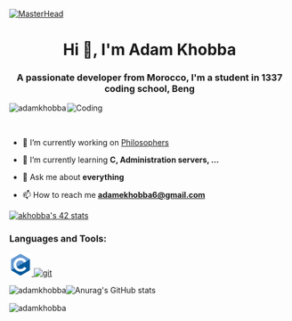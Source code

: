 [![MasterHead](https://i.pinimg.com/originals/12/b2/3a/12b23a7752e8a7a4464c1ff5e596237f.gif)](https://www.youtube.com/watch?v=OoGn-ZKp8a4&t=9s)
<h1 align="center">Hi 👋, I'm Adam Khobba</h1>
<h3 align="center">A passionate developer from Morocco, I'm a student in 1337 coding school, Beng</h3>
<img align="right" alt="Coding" width="400" src="https://www.codedex.io/images/codedex-bot-logo.gif">
<p align="left"> <img src="https://komarev.com/ghpvc/?username=adamkhobba&label=Profile%20views&color=0e75b6&style=flat" alt="adamkhobba" /> </p>

<p align="left"> <a href="https://twitter.com/" target="blank"><img src="https://img.shields.io/twitter/follow/?logo=twitter&style=for-the-badge" alt="" /></a> </p>

- 🔭 I’m currently working on [Philosophers](https://cdn.intra.42.fr/pdf/pdf/73397/en.subject.pdf)

- 🌱 I’m currently learning **C, Administration servers, ...**

- 💬 Ask me about **everything**

- 📫 How to reach me **adamekhobba6@gmail.com**

<!--<h3 align="left">Connect with me:</h3>
<p align="left">
</p> -->
[![akhobba's 42 stats](https://badge.mediaplus.ma/colorfulwaves/akhobba)](https://github.com/oakoudad/badge42)
<h3 align="left">Languages and Tools:</h3>
<p align="left"> <a href="https://www.cprogramming.com/" target="_blank" rel="noreferrer"> <img src="https://raw.githubusercontent.com/devicons/devicon/master/icons/c/c-original.svg" alt="c" width="40" height="40"/> </a> <a href="https://git-scm.com/" target="_blank" rel="noreferrer"> <img src="https://www.vectorlogo.zone/logos/git-scm/git-scm-icon.svg" alt="git" width="40" height="40"/> </a> </p>

<p><img align="left" src="https://github-readme-stats.vercel.app/api/top-langs?username=adamkhobba&show_icons=true&locale=en&layout=compact" alt="adamkhobba" /></p>


![Anurag's GitHub stats](https://github-readme-stats.vercel.app/api?username=adamkhobba&show_icons=true&theme=radical)
<p><img align="center" src="https://github-readme-streak-stats.herokuapp.com/?user=adamkhobba&" alt="adamkhobba" /></p>